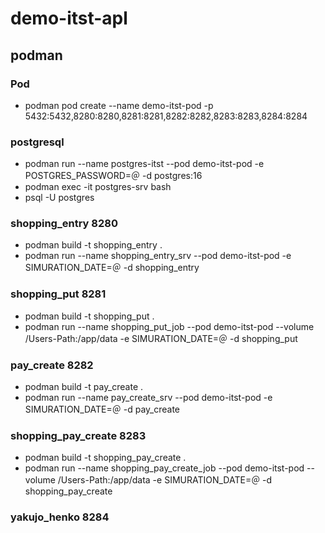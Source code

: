 # demo-itst-apl
## podman
### Pod
* podman pod create --name demo-itst-pod -p 5432:5432,8280:8280,8281:8281,8282:8282,8283:8283,8284:8284
### postgresql
* podman run --name postgres-itst --pod demo-itst-pod -e POSTGRES_PASSWORD=＠ -d postgres:16
* podman exec -it postgres-srv bash
* psql -U postgres
### shopping_entry 8280
* podman build -t shopping_entry .
* podman run --name shopping_entry_srv --pod demo-itst-pod -e SIMURATION_DATE=＠ -d shopping_entry
### shopping_put 8281
* podman build -t shopping_put .
* podman run --name shopping_put_job --pod demo-itst-pod --volume /Users-Path:/app/data -e SIMURATION_DATE=＠ -d shopping_put
### pay_create 8282
* podman build -t pay_create .
* podman run --name pay_create_srv --pod demo-itst-pod -e SIMURATION_DATE=＠ -d pay_create
### shopping_pay_create 8283
* podman build -t shopping_pay_create .
* podman run --name shopping_pay_create_job --pod demo-itst-pod --volume /Users-Path:/app/data -e SIMURATION_DATE=＠ -d shopping_pay_create
### yakujo_henko 8284